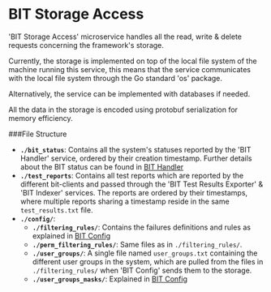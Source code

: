 # BIT Storage Access

'BIT Storage Access' microservice handles all the read, write & delete requests concerning the framework's storage.

Currently, the storage is implemented on top of the local file system of the machine running this service, this means that the service communicates with the local file system through the Go standard 'os' package.

Alternatively, the service can be implemented with databases if needed.

All the data in the storage is encoded using protobuf serialization for memory efficiency.

###File Structure

- **`./bit_status`**: Contains all the system's statuses reported by the 'BIT Handler' service, ordered by their creation timestamp. Further details about the BIT status can be found in [BIT Handler](https://github.com/edendoron/bit-framework/tree/master/internal/bitHandler)
- **`./test_reports`**: Contains all test reports which are reported by the different bit-clients and passed through the 'BIT Test Results Exporter' & 'BIT Indexer' services. The reports are ordered by their timestamps, where multiple reports sharing a timestamp reside in the same `test_results.txt` file.
- **`./config/`**:
    - **`./filtering_rules/`**: Contains the failures definitions and rules as explained in [BIT Config](https://github.com/edendoron/bit-framework/tree/master/internal/bitConfig)
    - **`./perm_filtering_rules/`**: Same files as in `./filtering_rules/`.
    - **`./user_groups/`**: A single file named `user_groups.txt` containing the different user groups in the system, which are pulled from the files in `./filtering_rules/` when 'BIT Config' sends them to the storage.
    - **`./user_groups_masks/`**: Explained in [BIT Config](https://github.com/edendoron/bit-framework/tree/master/internal/bitConfig)